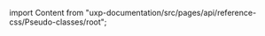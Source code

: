 
import Content from "uxp-documentation/src/pages/api/reference-css/Pseudo-classes/root";

<Content query="product=photoshop"/>
